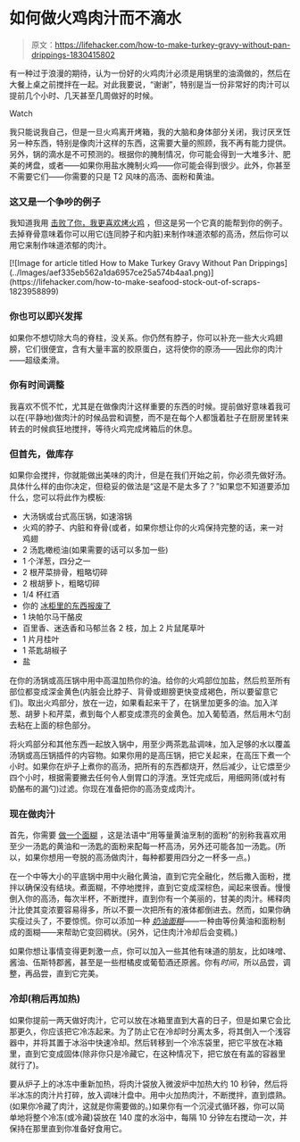 # 如何做火鸡肉汁而不滴水

> 原文：<https://lifehacker.com/how-to-make-turkey-gravy-without-pan-drippings-1830415802>

有一种过于浪漫的期待，认为一份好的火鸡肉汁必须是用锅里的油滴做的，然后在大餐上桌之前搅拌在一起。对此我要说，“谢谢”，特别是当一份非常好的肉汁可以提前几个小时、几天甚至几周做好的时候。

Watch

我只能说我自己，但是一旦火鸡离开烤箱，我的大脑和身体部分关闭，我讨厌烹饪另一种东西，特别是像肉汁这样的东西，这需要大量的照顾，我不再有能力提供。另外，锅的滴水是不可预测的。根据你的腌制情况，你可能会得到一大堆多汁、肥美的烤盘，或者——如果你用盐水腌制火鸡——你可能会得到很少。此外，你甚至不需要它们——你需要的只是 T2 风味的高汤、面粉和黄油。

### 这又是一个争吵的例子

我知道我用 [击败了你，我更喜欢烤火鸡](https://skillet.lifehacker.com/choose-taste-over-looks-when-cooking-your-turkey-1820444769) ，但这是另一个它真的能帮到你的例子。去掉脊骨意味着你可以用它(连同脖子和内脏)来制作味道浓郁的高汤，然后你可以用它来制作味道浓郁的肉汁。

<aside data-commerce-source="inset" class="sc-16a0mhj-2 gAjHzr">[![Image for article titled How to Make Turkey Gravy Without Pan Drippings](../Images/aef335eb562a1da6957ce25a574b4aa1.png)](https://lifehacker.com/how-to-make-seafood-stock-out-of-scraps-1823958899)</aside>

### 你也可以即兴发挥

如果你不想切除大鸟的脊柱，没关系。你仍然有脖子，你可以补充一些大火鸡翅膀，它们很便宜，含有大量丰富的胶原蛋白，这将使你的原汤——因此你的肉汁——超级柔滑。

### 你有时间调整

我喜欢不慌不忙，尤其是在做像肉汁这样重要的东西的时候。提前做好意味着我可以在(平静地)做肉汁的时候品尝和调整，而不是在每个人都饿着肚子在厨房里转来转去的时候疯狂地搅拌，等待火鸡完成烤箱后的休息。

### 但首先，做库存

如果你会搅拌，你就能做出美味的肉汁，但是在我们开始之前，你必须先做好汤。具体什么样的由你决定，但稳妥的做法是“这是不是太多了？”如果您不知道要添加什么，您可以将此作为模板:

*   大汤锅或台式高压锅，如速溶锅
*   火鸡的脖子、内脏和脊骨(或者，如果你想让你的火鸡保持完整的话，来一对鸡翅
*   2 汤匙橄榄油(如果需要的话可以多加一些)
*   1 个洋葱，四分之一
*   2 根芹菜排骨，粗略切碎
*   2 根胡萝卜，粗略切碎
*   1/4 杯红酒
*   你的 [冰柜里的东西报废了](https://lifehacker.com/how-to-make-seafood-stock-out-of-scraps-1823958899)
*   1 块帕尔马干酪皮
*   百里香、迷迭香和马郁兰各 2 枝，加上 2 片鼠尾草叶
*   1 片月桂叶
*   1 茶匙胡椒子
*   盐

在你的汤锅或高压锅中用中高温加热你的油。给你的火鸡部位加盐，然后煎至所有部位都变成深金黄色(内脏会比脖子、背骨或翅膀更快变成褐色，所以要留意它们)。取出火鸡部分，放在一边，如果看起来干了，在锅里加更多的油。加入洋葱、胡萝卜和芹菜，煮到每个人都变成漂亮的金黄色。加入葡萄酒，然后用木勺刮去粘在上面的棕色部分。

将火鸡部分和其他东西一起放入锅中，用至少两茶匙盐调味，加入足够的水以覆盖汤锅或高压锅插件的内容物。如果你用的是高压锅，把它关起来，在高压下煮一个小时。如果你在炉子上煮你的高汤，把所有的东西都烧开，然后减少，让它煨至少四个小时，根据需要撇去任何令人倒胃口的浮渣。烹饪完成后，用细网筛(或衬有奶酪布的漏勺)过滤。你现在准备把你的高汤变成肉汁。

### 现在做肉汁

首先，你需要 [做一个面糊](https://lifehacker.com/the-grown-up-kitchen-how-to-make-a-damn-roux-1795071921) ，这是法语中“用等量黄油烹制的面粉”的别称我喜欢用至少一汤匙的黄油和一汤匙的面粉来配每一杯高汤，另外还可能各加一汤匙。(所以，如果你想用一夸脱的高汤做肉汁，每种都要用四分之一杯多一点。)

在一个中等大小的平底锅中用中火融化黄油，直到它完全融化，然后撒入面粉，搅拌以确保没有结块。煮面糊，不停地搅拌，直到它变成深棕色，闻起来很香。慢慢倒入你的高汤，每次半杯，不断搅拌，直到你有一个美丽的，甘美的肉汁。稀释肉汁比使其变浓要容易得多，所以不要一次把所有的液体都倒进去。然而，如果你确实瘦过头了，不要惊慌。你可以添加一种 [*奶油面糊*](https://skillet.lifehacker.com/how-to-make-a-freaking-pan-sauce-1795277933)——一种由等份黄油和面粉制成的面糊——来帮助它变回稠状。(另外，记住肉汁冷却后会变稠。)

如果你想让事情变得更刺激一点，你可以加入一些其他有味道的朋友，比如味噌、酱油、伍斯特郡酱，甚至是一些柑橘皮或葡萄酒还原酱。你有*时间*，所以品尝，调整，再品尝，直到它完美。

### 冷却(稍后再加热)

如果你提前一两天做好肉汁，它可以放在冰箱里直到大喜的日子，但是如果它会比那更久，你应该把它冷冻起来。为了防止它在冷却时分离太多，将其倒入一个浅容器中，并将其置于冰浴中快速冷却。然后转移到一个冷冻袋里，把它平放在冰箱里，直到它变成固体(除非你只是冷藏它，在这种情况下，把它放在有盖的容器里就行了)。

要从炉子上的冰冻中重新加热，将肉汁袋放入微波炉中加热大约 10 秒钟，然后将半冰冻的肉汁片打碎，放入调味汁盘中。用中火加热肉汁，不断搅拌，直到煨熟。(如果你冷藏了肉汁，这就是你需要做的。)如果你有一个沉浸式循环器，你可以简单地将整个冷冻(或冷藏)袋放在 140 度的水浴中，每隔 10 分钟左右搅动一次，并保持在那里直到你准备好食用它。